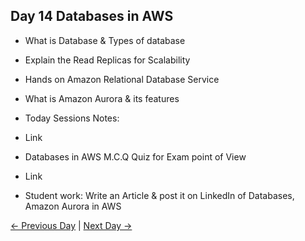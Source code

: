 ## Day 14 Databases in AWS

 - What is Database & Types of database
 - Explain the Read Replicas for Scalability
 - Hands on Amazon Relational Database Service 
 - What is Amazon Aurora & its features


  - Today Sessions Notes:
  - Link
  - Databases in AWS M.C.Q Quiz for Exam point of View
  - Link

  - Student work: Write an Article & post it on LinkedIn of Databases, Amazon Aurora in AWS 

 [← Previous Day](../day13/README.md) | [Next Day →](../day15/README.md)
